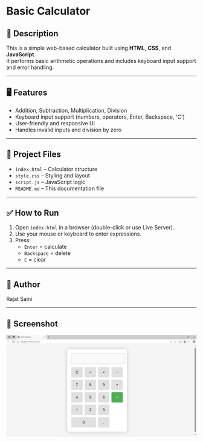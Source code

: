 # Basic Calculator

## 📌 Description
This is a simple web-based calculator built using **HTML**, **CSS**, and **JavaScript**.  
It performs basic arithmetic operations and includes keyboard input support and error handling.

---

## 🖥️ Features
- Addition, Subtraction, Multiplication, Division
- Keyboard input support (numbers, operators, Enter, Backspace, 'C')
- User-friendly and responsive UI
- Handles invalid inputs and division by zero

---

## 📁 Project Files
- `index.html` – Calculator structure
- `style.css` – Styling and layout
- `script.js` – JavaScript logic
- `README.md` – This documentation file

---

## ✅ How to Run
1. Open `index.html` in a browser (double-click or use Live Server).
2. Use your mouse or keyboard to enter expressions.
3. Press:
   - `Enter` = calculate
   - `Backspace` = delete
   - `C` = clear

---

## 🧠 Author
Rajat Saini  

---

## 📸 Screenshot

![Calculator Screenshot](screenshot.png)


